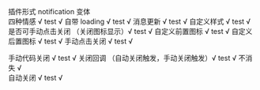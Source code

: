 插件形式 notification 变体  
四种情感 √ test √ 自带 loading √ test √ 消息更新 √ test √ 自定义样式 √ test √ 是否可手动点击关闭 （关闭图标显示）√ test √ 自定义前置图标 √ test √ 自定义后置图标 √ test √
手动点击关闭 √ test √

手动代码关闭 √ test √ 关闭回调 （自动关闭触发，手动关闭触发）√ test √ 不消失 √  
自动关闭 √ test √
